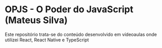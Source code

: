 # OPJS - O Poder do JavaScript (Mateus Silva)

Este repositório trata-se do conteúdo desenvolvido em vídeoaulas onde utilizei React, React Native e TypeScript